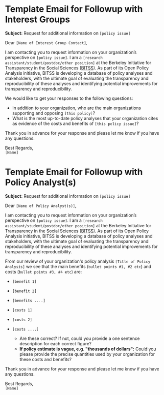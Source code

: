 # Template Email for Followup with Interest Groups

**Subject:** Request for additional information on `[policy issue]`

Dear `[Name of Interest Group Contact]`,

I am contacting you to request information on your organization’s perspective on `[policy issue]`. I am a `[research assistant/student/postdoc/other position]` at the Berkeley Initiative for Transparency in the Social Sciences ([BITSS](bitss.org/)). As part of its Open Policy Analysis initiative, BITSS is developing a database of policy analyses and stakeholders, with the ultimate goal of evaluating the transparency and reproducibility of these analyses and identifying potential improvements for transparency and reproducibility.

We would like to get your responses to the following questions:

- In addition to your organization, who are the main organizations supporting and opposing `[this policy]`?
- What is the most up-to-date policy analyses that your organization cites as evidence of the costs and benefits of `[this policy issue]`?

Thank you in advance for your response and please let me know if you have any questions.

Best Regards,  
`[Name]`  

# Template Email for Followup with Policy Analyst(s)

**Subject:** Request for additional information on `[policy issue]`  

Dear `[Name of Policy Analyst(s)]`,

I am contacting you to request information on your organization’s perspective on `[policy issue]`. I am a `[research assistant/student/postdoc/other position]` at the Berkeley Initiative for Transparency in the Social Sciences ([BITSS](bitss.org/)). As part of its Open Policy Analysis initiative, BITSS is developing a database of policy analyses and stakeholders, with the ultimate goal of evaluating the transparency and reproducibility of these analyses and identifying potential improvements for transparency and reproducibility.

From our review of your organization's policy analysis `[Title of Policy Analysis]` we see that the main benefits (`bullet points #1, #2 etc`) and costs (`bullet points #3, #4 etc`) are: 

  * `[benefit 1]`
  * `[benefit 2]`
  * `[benefits ....]`
  * `[costs 1]`
  * `[costs 2]`
  * `[costs ....]` 

    * Are these correct? If not, could you provide a one sentence description for each correct figure? 
    * **If policy estimate is vague, e.g. "thousands of dollars":** Could you please provide the precise quantities used by your organization for these costs and benefits?

Thank you in advance for your response and please let me know if you have any questions.

Best Regards,  
`[Name]`
